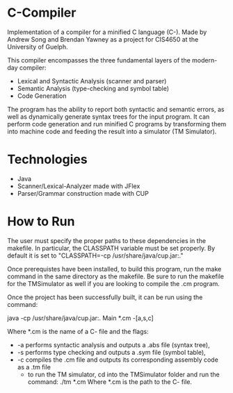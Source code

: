 # C-Compiler
Implementation of a compiler for a minified C language (C-). Made by Andrew Song and Brendan Yawney as a project for CIS4650 at the University of Guelph.

This compiler encompasses the three fundamental layers of the modern-day compiler:
- Lexical and Syntactic Analysis (scanner and parser)
- Semantic Analysis (type-checking and symbol table)
- Code Generation

The program has the ability to report both syntactic and semantic errors, as well as dynamically generate syntax trees for the input program. It can perform code generation and run minified C programs by transforming them into machine code and feeding the result into a simulator (TM Simulator).

# Technologies
- Java
- Scanner/Lexical-Analyzer made with JFlex
- Parser/Grammar construction made with CUP

# How to Run

The user must specify the proper paths to these dependencies in the makefile. In
particular, the CLASSPATH variable must be set properly. By default it is set to 
"CLASSPATH=-cp /usr/share/java/cup.jar:."

Once prerequistes have been installed, to build this program, run the make command in the same 
directory as the makefile. Be sure to run the makefile for the TMSimulator as well if you are looking to compile the .cm program.

Once the project has been successfully built, it can be run using the command:

java -cp /usr/share/java/cup.jar:. Main *.cm -[a,s,c]

Where *.cm is the name of a C- file and the flags:
- -a performs syntactic analysis and outputs a .abs file (syntax tree),
- -s performs type checking and outputs a .sym file (symbol table),
- -c compiles the .cm file and outputs its corresponding assembly code as a .tm file
    - to run the TM simulator, cd into the TMSimulator folder and run the command: 
        ./tm *.cm 
        Where *.cm is the path to the C- file.
